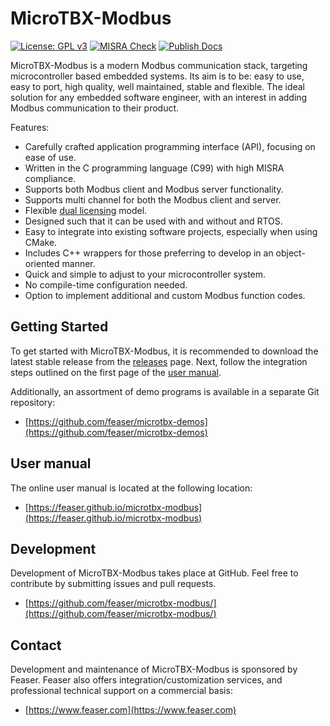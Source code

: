 # MicroTBX-Modbus
[![License: GPL v3](https://img.shields.io/badge/License-GPLv3-blue.svg)](https://www.gnu.org/licenses/gpl-3.0) [![MISRA Check](https://github.com/feaser/microtbx-modbus/actions/workflows/misra_check.yml/badge.svg)](https://github.com/feaser/microtbx-modbus/actions/workflows/misra_check.yml) [![Publish Docs](https://github.com/feaser/microtbx-modbus/actions/workflows/publish_docs.yml/badge.svg)](https://github.com/feaser/microtbx-modbus/actions/workflows/publish_docs.yml)

MicroTBX-Modbus is a modern Modbus communication stack, targeting microcontroller based embedded systems. Its aim is to be: easy to use, easy to port, high quality, well maintained, stable and flexible. The ideal solution for any embedded software engineer, with an interest in adding Modbus communication to their product.

Features:

* Carefully crafted application programming interface (API), focusing on ease of use.
* Written in the C programming language (C99) with high MISRA compliance.
* Supports both Modbus client and Modbus server functionality.
* Supports multi channel for both the Modbus client and server.
* Flexible [dual licensing](https://feaser.github.io/microtbx-modbus/licensing/) model.
* Designed such that it can be used with and without and RTOS.
* Easy to integrate into existing software projects, especially when using CMake.
* Includes C++ wrappers for those preferring to develop in an object-oriented manner.
* Quick and simple to adjust to your microcontroller system.
* No compile-time configuration needed.
* Option to implement additional and custom Modbus function codes.

## Getting Started

To get started with MicroTBX-Modbus, it is recommended to download the latest stable release from the [releases](https://github.com/feaser/microtbx-modbus/releases/) page. Next, follow the integration steps outlined on the first page of the [user manual](https://feaser.github.io/microtbx-modbus).

Additionally, an assortment of demo programs is available in a separate Git repository: 

* [https://github.com/feaser/microtbx-demos](https://github.com/feaser/microtbx-demos)

## User manual

The online user manual is located at the following location:

* [https://feaser.github.io/microtbx-modbus](https://feaser.github.io/microtbx-modbus)

## Development

Development of MicroTBX-Modbus takes place at GitHub. Feel free to contribute by submitting issues and pull requests.

* [https://github.com/feaser/microtbx-modbus/](https://github.com/feaser/microtbx-modbus/)

## Contact

Development and maintenance of MicroTBX-Modbus is sponsored by Feaser. Feaser also offers integration/customization services, and professional technical support on a commercial basis:

* [https://www.feaser.com](https://www.feaser.com)



